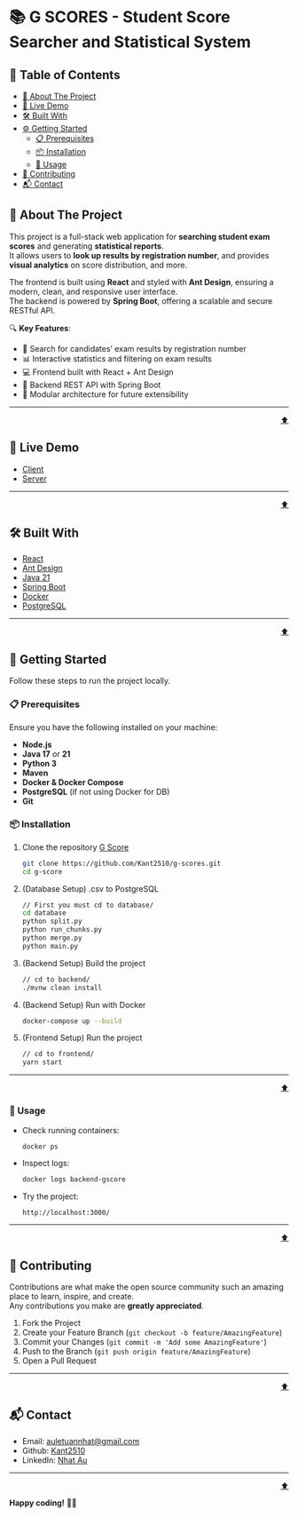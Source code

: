 <a id="readme-top"></a>

# 📚 G SCORES - Student Score Searcher and Statistical System

<!-- TABLE OF CONTENTS -->

## 🚩 Table of Contents

-   [🧠 About The Project](#-about-the-project)
-   [📌 Live Demo](#-live-demo)
-   [🛠️ Built With](#️-built-with)
-   [⚙️ Getting Started](#-getting-started)
    -   [📋 Prerequisites](#-prerequisites)
    -   [📦 Installation](#-installation)
    -   [🚀 Usage](#-usage)
-   [🤝 Contributing](#-contributing)
-   [📬 Contact](#-contact)

<!-- ABOUT THE PROJECT -->

## 🧠 About The Project

This project is a full-stack web application for **searching student exam scores** and generating **statistical reports**.  
It allows users to **look up results by registration number**, and provides **visual analytics** on score distribution, and more.

The frontend is built using **React** and styled with **Ant Design**, ensuring a modern, clean, and responsive user interface.  
The backend is powered by **Spring Boot**, offering a scalable and secure RESTful API.

🔍 **Key Features**:

-   🔎 Search for candidates’ exam results by registration number
-   📊 Interactive statistics and filtering on exam results
-   💻 Frontend built with React + Ant Design
-   🚀 Backend REST API with Spring Boot
-   🧩 Modular architecture for future extensibility

---

<p align="right"><a href="#readme-top">⬆️</a></p>

## 📌 Live Demo

-   [Client](https://g-scores-one.vercel.app/)
-   [Server](https://backend-gscore-latest.onrender.com/api/v1/health)

---

<p align="right"><a href="#readme-top">⬆️</a></p>

## 🛠️ Built With

-   [React](https://react.dev/)
-   [Ant Design](https://ant.design/)
-   [Java 21](https://www.oracle.com/java/)
-   [Spring Boot](https://spring.io/projects/spring-boot)
-   [Docker](https://www.docker.com/)
-   [PostgreSQL](https://www.postgresql.org/)

---

<p align="right"><a href="#readme-top">⬆️</a></p>

<!-- GETTING STARTED -->

## 🚀 Getting Started

Follow these steps to run the project locally.

### 📋 Prerequisites

Ensure you have the following installed on your machine:

-   **Node.js**
-   **Java 17** or **21**
-   **Python 3**
-   **Maven**
-   **Docker & Docker Compose**
-   **PostgreSQL** (if not using Docker for DB)
-   **Git**

### 📦 Installation

1. Clone the repository [G Score](https://github.com/Kant2510/g-scores)
    ```bash
    git clone https://github.com/Kant2510/g-scores.git
    cd g-score
    ```
2. (Database Setup) .csv to PostgreSQL
    ```bash
    // First you must cd to database/
    cd database
    python split.py
    python run_chunks.py
    python merge.py
    python main.py
    ```
3. (Backend Setup) Build the project
    ```bash
    // cd to backend/
    ./mvnw clean install
    ```
4. (Backend Setup) Run with Docker
    ```bash
    docker-compose up --build
    ```
5. (Frontend Setup) Run the project
    ```bash
    // cd to frontend/
    yarn start
    ```

---

<p align="right"><a href="#readme-top">⬆️</a></p>

<!-- USAGE EXAMPLES -->

### 📜 Usage

-   Check running containers:
    ```bash
    docker ps
    ```
-   Inspect logs:
    ```bash
    docker logs backend-gscore
    ```
-   Try the project:
    ```
    http://localhost:3000/
    ```

---

<p align="right"><a href="#readme-top">⬆️</a></p>

## 🤝 Contributing

Contributions are what make the open source community such an amazing place to learn, inspire, and create.  
Any contributions you make are **greatly appreciated**.

1. Fork the Project
2. Create your Feature Branch (`git checkout -b feature/AmazingFeature`)
3. Commit your Changes (`git commit -m 'Add some AmazingFeature'`)
4. Push to the Branch (`git push origin feature/AmazingFeature`)
5. Open a Pull Request

---

<p align="right"><a href="#readme-top">⬆️</a></p>

## 📬 Contact

-   Email: [auletuannhat@gmail.com](mailto:auletuannhat@gmail.com)
-   Github: [Kant2510](https://github.com/Kant2510/ielts-learning-backend-system)
-   LinkedIn: [Nhat Au](https://www.linkedin.com/in/nhat-au-73a629283)

---

<p align="right"><a href="#readme-top">⬆️</a></p>

**Happy coding!** 🚀✨
